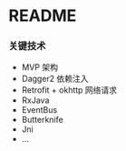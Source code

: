 # README #

### 关键技术

* MVP 架构
* Dagger2 依赖注入
* Retrofit + okhttp 网络请求
* RxJava
* EventBus
* Butterknife
* Jni
* ...